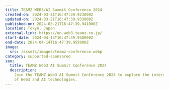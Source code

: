 ```yaml
---
title: TEAMZ WEB3/AI Summit Conference 2024
created-on: 2024-03-21T16:47:39.923000Z
updated-on: 2024-03-21T16:47:39.933000Z
published-on: 2024-03-21T16:47:39.941000Z
location: Tokyo, Japan
external-link: https://en.web3.teamz.co.jp/
start-date: 2024-04-13T16:47:39.948000Z
end-date: 2024-04-14T16:47:39.955000Z
image:
  src: /assets/images/teamz-conference.webp
category: supported-sponsored
seo:
  title: TEAMZ Web3 AI Summit Conference 2024
  description:
    Join the TEAMZ Web3 AI Summit Conference 2024 to explore the intersection
    of Web3 and AI technologies.
---
```

